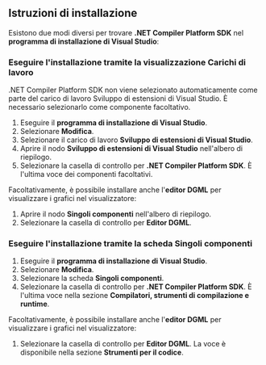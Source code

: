 ## <a name="installation-instructions"></a>Istruzioni di installazione 

Esistono due modi diversi per trovare **.NET Compiler Platform SDK** nel **programma di installazione di Visual Studio**:

### <a name="install-using-the-workloads-view"></a>Eseguire l'installazione tramite la visualizzazione Carichi di lavoro

.NET Compiler Platform SDK non viene selezionato automaticamente come parte del carico di lavoro Sviluppo di estensioni di Visual Studio. È necessario selezionarlo come componente facoltativo.

1. Eseguire il **programma di installazione di Visual Studio**. 
1. Selezionare **Modifica**. 
1. Selezionare il carico di lavoro **Sviluppo di estensioni di Visual Studio**.
1. Aprire il nodo **Sviluppo di estensioni di Visual Studio** nell'albero di riepilogo.
1. Selezionare la casella di controllo per **.NET Compiler Platform SDK**. È l'ultima voce dei componenti facoltativi.

Facoltativamente, è possibile installare anche l'**editor DGML** per visualizzare i grafici nel visualizzatore:

1. Aprire il nodo **Singoli componenti** nell'albero di riepilogo.
1. Selezionare la casella di controllo per **Editor DGML**.

### <a name="install-using-the-individual-components-tab"></a>Eseguire l'installazione tramite la scheda Singoli componenti

1. Eseguire il **programma di installazione di Visual Studio**. 
1. Selezionare **Modifica**. 
1. Selezionare la scheda **Singoli componenti**. 
1. Selezionare la casella di controllo per **.NET Compiler Platform SDK**. È l'ultima voce nella sezione **Compilatori, strumenti di compilazione e runtime**.

Facoltativamente, è possibile installare anche l'**editor DGML** per visualizzare i grafici nel visualizzatore:

1. Selezionare la casella di controllo per **Editor DGML**. La voce è disponibile nella sezione **Strumenti per il codice**.
